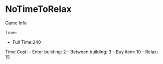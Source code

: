 # NoTimeToRelax
Game Info


Time:
  - Full Time:240

Time Cost:
	- Enter building: 2
	- Between building: 3
	- Buy item: 10
	- Relax: 15
